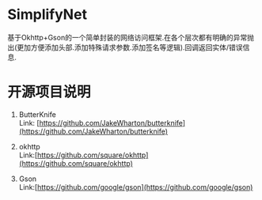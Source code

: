 # SimplifyNet
基于Okhttp+Gson的一个简单封装的网络访问框架.在各个层次都有明确的异常抛出(更加方便添加头部.添加特殊请求参数.添加签名等逻辑).回调返回实体/错误信息.


# 开源项目说明

1.  ButterKnife  
Link: [https://github.com/JakeWharton/butterknife](https://github.com/JakeWharton/butterknife)

1. okhttp  
Link:[https://github.com/square/okhttp](https://github.com/square/okhttp)

1. Gson  
Link:[https://github.com/google/gson](https://github.com/google/gson)

